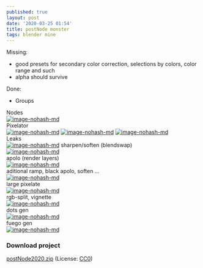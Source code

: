```yaml
---
published: true
layout: post
date: '2020-03-25 01:54'
title: postNode monster
tags: blender mine 
---
```

Missing:
- good presets for secondary color correction, selections by colors, color range and such
- alpha should survive

Done:
- Groups

Nodes  
[![image-nohash-md](https://images.weserv.nl/?url=https://i.imgur.com/N75ItO0l.png)](https://images.weserv.nl/?url=https://i.imgur.com/N75ItO0.png)  
Pixelator  
[![image-nohash-md](https://images.weserv.nl/?url=https://i.imgur.com/0DajgAXl.png)](https://images.weserv.nl/?url=https://i.imgur.com/0DajgAX.png)
[![image-nohash-md](https://images.weserv.nl/?url=https://i.imgur.com/t7KFZinl.png)](https://images.weserv.nl/?url=https://i.imgur.com/t7KFZin.png)
[![image-nohash-md](https://images.weserv.nl/?url=https://i.imgur.com/sBSXfTil.png)](https://images.weserv.nl/?url=https://i.imgur.com/sBSXfTi.png)  
Leaks  
[![image-nohash-md](https://images.weserv.nl/?url=https://i.imgur.com/XVCDiF9l.png)](https://images.weserv.nl/?url=https://i.imgur.com/XVCDiF9.png)
sharpen/soften (blendswap)  
[![image-nohash-md](https://images.weserv.nl/?url=https://i.imgur.com/M8cEmbXl.png)](https://images.weserv.nl/?url=https://i.imgur.com/M8cEmbX.png)  
apolo (render layers)  
[![image-nohash-md](https://images.weserv.nl/?url=https://i.imgur.com/lj2SSJtl.png)](https://images.weserv.nl/?url=https://i.imgur.com/lj2SSJt.png)  
aditional ramp, black apolo, soften ...  
[![image-nohash-md](https://images.weserv.nl/?url=https://i.imgur.com/kSocOEVl.png)](https://images.weserv.nl/?url=https://i.imgur.com/kSocOEV.png)  
large pixelate  
[![image-nohash-md](https://images.weserv.nl/?url=https://i.imgur.com/TS6BjYxl.png)](https://images.weserv.nl/?url=https://i.imgur.com/TS6BjYx.png)  
rgb-split, vignette  
[![image-nohash-md](https://images.weserv.nl/?url=https://i.imgur.com/R4XZAZMl.png)](https://images.weserv.nl/?url=https://i.imgur.com/R4XZAZM.png)  
dots gen  
[![image-nohash-md](https://images.weserv.nl/?url=https://i.imgur.com/Wi6DPKKl.png)](https://images.weserv.nl/?url=https://i.imgur.com/Wi6DPKK.png)  
fuego gen  
[![image-nohash-md](https://images.weserv.nl/?url=https://i.imgur.com/u6NX7Pcl.png)](https://images.weserv.nl/?url=https://i.imgur.com/u6NX7Pc.png)

### Download project

[postNode2020.zip](/blends/postNode2020.zip) (License: [CC0](https://creativecommons.org/share-your-work/public-domain/cc0/))
